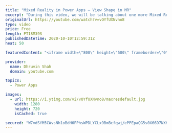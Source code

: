 ```yaml
---
title: "Mixed Reality in Power Apps – View Shape in MR"
excerpt: "During this video, we will be talking about one more Mixed Reality component which is “View Shape in MR”. View Shape in MR component places a cube into Mixed Reality. Using View Shape in MR Component we can check if the specified cube will fit into a specific space or not.  So, stay tuned with me throughout"
originalUrl: https://youtube.com/watch?v=vOYfUXNvno8
type: video
price: Free
length: PT18M39S
publishedDateTime: 2020-10-10T12:59:31Z
heat: 50

featuredContent: "<iframe width=\"800\" height=\"500\" frameborder=\"0\" src=\"https://www.youtube.com/embed/vOYfUXNvno8\" allow=\"accelerometer; autoplay; encrypted-media; gyroscope; picture-in-picture\" allowfullscreen></iframe>"

provider:
  name: Dhruvin Shah
  domain: youtube.com

topics:
  - Power Apps

images:
  - url: https://i.ytimg.com/vi/vOYfUXNvno8/maxresdefault.jpg
    width: 1280
    height: 720
    isCached: true

secured: "W7vdSfM5CWvsNh1oBdH6FPhsWPDLYCLx9BmBcfqwj/ePPEpaQG5s0X66D7NXKrqD0GuyjNY82zqAiO1UnOh1hQPtk1k1O9B09IqoY0cxFGzN7X/+CBMeSOmILhZOSFh88Fdbu7CmCX8fAiZ1vtJxTPaS91ZL4S9G7vimnkKdHRMhR743Zdf2Oahrx3AGoIMh/Z/MpRrCguPH3KTy3Vf7xQarYF3ftS9qZsMCdLskMBJlt4yI9dhMh2up/EnKs7mJUjbdFxw3M5+Dv+Yrm81JClT6H5vA/Grr0uK8yAc03HyaL7uN+eR4FQtzSh5vQ+AtYTqSgFeVvFekz4Am9X+cQqHOAhaIPQ+DHl4Eu8GAfHV2/gY1fdmmksf/7o/Uc0+/wxBdbSJ9hFaa4v3c3tcyK9wL5WZ0MnI/knMrJcwC0uM=;hknLdXjRsKuuoqjmrs0wgw=="
---
```


